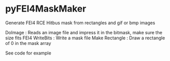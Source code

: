 pyFEI4MaskMaker
===============
Generate FEI4 RCE Hitbus mask from rectangles and gif or bmp images 

DoImage : Reads an image file and impress it in the bitmask, make sure the size fits FEI4
WriteBits : Write a mask file
Make Rectangle : Draw a rectangle of 0 in the mask array 

See code for example 




